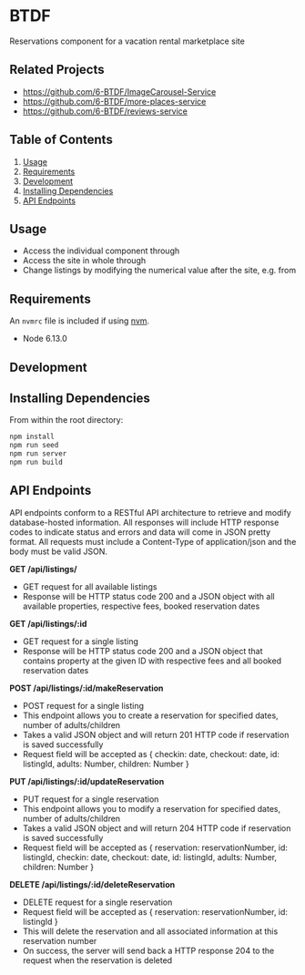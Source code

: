 # BTDF

Reservations component for a vacation rental marketplace site

## Related Projects

  - https://github.com/6-BTDF/ImageCarousel-Service
  - https://github.com/6-BTDF/more-places-service
  - https://github.com/6-BTDF/reviews-service

## Table of Contents

1. [Usage](#Usage)
2. [Requirements](#requirements)
3. [Development](#development)
4. [Installing Dependencies](#dependencies) 
5. [API Endpoints](#endpoints)

## Usage

- Access the individual component through
- Access the site in whole through 
- Change listings by modifying the numerical value after the site, e.g. from 

## Requirements

An `nvmrc` file is included if using [nvm](https://github.com/creationix/nvm).

- Node 6.13.0

## Development

## Installing Dependencies

From within the root directory:

```sh
npm install
npm run seed
npm run server
npm run build
```

## API Endpoints

API endpoints conform to a RESTful API architecture to retrieve and modify database-hosted information. All responses will include HTTP response codes to indicate status and errors and data will come in JSON pretty format. All requests must include a Content-Type of application/json and the body must be valid JSON.

**GET /api/listings/**
- GET request for all available listings
- Response will be HTTP status code 200 and a JSON object with all available properties, respective fees, booked reservation dates

**GET /api/listings/:id**
- GET request for a single listing
- Response will be HTTP status code 200 and a JSON object that contains property at the given ID with respective fees and all booked reservation dates


**POST /api/listings/:id/makeReservation**
- POST request for a single listing
- This endpoint allows you to create a reservation for specified dates, number of adults/children
- Takes a valid JSON object and will return 201 HTTP code if reservation is saved successfully
- Request field will be accepted as { checkin: date, checkout: date, id: listingId, adults: Number, children: Number }

**PUT /api/listings/:id/updateReservation**
- PUT request for a single reservation
- This endpoint allows you to modify a reservation for specified dates, number of adults/children
- Takes a valid JSON object and will return 204 HTTP code if reservation is saved successfully
- Request field will be accepted as { reservation: reservationNumber, id: listingId, checkin: date, checkout: date, id: listingId, adults: Number, children: Number }


**DELETE /api/listings/:id/deleteReservation**
- DELETE request for a single reservation
- Request field will be accepted as { reservation: reservationNumber, id: listingId }
- This will delete the reservation and all associated information at this reservation number
- On success, the server will send back a HTTP response 204 to the request when the reservation is deleted




